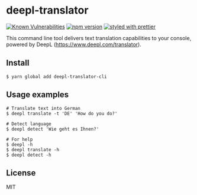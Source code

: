 # deepl-translator

[![Known Vulnerabilities](https://snyk.io/test/github/vsetka/deepl-translator-cli/badge.svg)](https://snyk.io/test/github/vsetka/deepl-translator-cli)
[![npm version](https://badge.fury.io/js/deepl-translator-cli.svg)](https://badge.fury.io/js/deepl-translator-cli)
[![styled with prettier](https://img.shields.io/badge/styled_with-prettier-ff69b4.svg)](#badge)

This command line tool delivers text translation capabilities to your console, powered by DeepL (https://www.deepl.com/translator).

## Install 

```
$ yarn global add deepl-translator-cli
```

## Usage examples

```shell
# Translate text into German
$ deepl translate -t 'DE' 'How do you do?'

# Detect language
$ deepl detect 'Wie geht es Ihnen?'

# For help
$ deepl -h
$ deepl translate -h
$ deepl detect -h
```

## License

MIT
